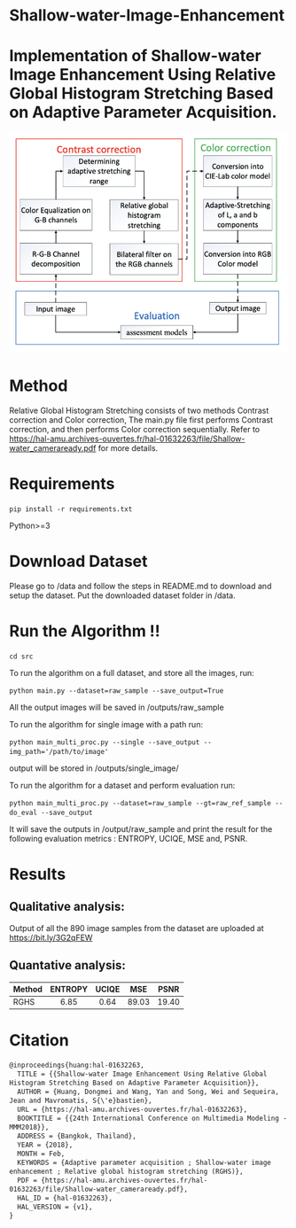 # Shallow-water-Image-Enhancement
# Implementation of Shallow-water Image Enhancement Using Relative Global Histogram Stretching Based on Adaptive Parameter Acquisition.

![](./media/method.png)

# Method
Relative Global Histogram Stretching consists of two methods Contrast correction and Color correction, 
The main.py file first performs Contrast correction, and then performs Color correction sequentially. 
Refer to https://hal-amu.archives-ouvertes.fr/hal-01632263/file/Shallow-water_cameraready.pdf for more details.


# Requirements

`pip install -r requirements.txt`

Python>=3

# Download Dataset
Please go to /data and follow the steps in README.md to download and setup the dataset.
Put the downloaded dataset folder in /data.

# Run the Algorithm !!

`cd src`

To run the algorithm on a full dataset, and store all the images, run:

`python main.py --dataset=raw_sample --save_output=True `

All the output images will be saved in /outputs/raw_sample


To run the algorithm for single image with a path run:

`python main_multi_proc.py --single --save_output --img_path='/path/to/image' `

output will be stored in /outputs/single_image/

To run the algorithm for a dataset and perform evaluation run:

`python main_multi_proc.py --dataset=raw_sample --gt=raw_ref_sample --do_eval --save_output`

It will save the outputs in /output/raw_sample and print the result for the following evaluation metrics : ENTROPY, UCIQE, MSE and, PSNR. 


# Results

## Qualitative analysis:
Output of all the 890 image samples from the dataset are uploaded at https://bit.ly/3G2qFEW

## Quantative analysis:

|Method| ENTROPY | UCIQE |MSE | PSNR |
|  :--- | :---: | :---: | :---:| :---: |
|RGHS| 6.85 | 0.64 | 89.03 | 19.40 |


# Citation
```
@inproceedings{huang:hal-01632263,
  TITLE = {{Shallow-water Image Enhancement Using Relative Global Histogram Stretching Based on Adaptive Parameter Acquisition}},
  AUTHOR = {Huang, Dongmei and Wang, Yan and Song, Wei and Sequeira, Jean and Mavromatis, S{\'e}bastien},
  URL = {https://hal-amu.archives-ouvertes.fr/hal-01632263},
  BOOKTITLE = {{24th International Conference on Multimedia Modeling - MMM2018}},
  ADDRESS = {Bangkok, Thailand},
  YEAR = {2018},
  MONTH = Feb,
  KEYWORDS = {Adaptive parameter acquisition ; Shallow-water image enhancement ; Relative global histogram stretching (RGHS)},
  PDF = {https://hal-amu.archives-ouvertes.fr/hal-01632263/file/Shallow-water_cameraready.pdf},
  HAL_ID = {hal-01632263},
  HAL_VERSION = {v1},
}
```
